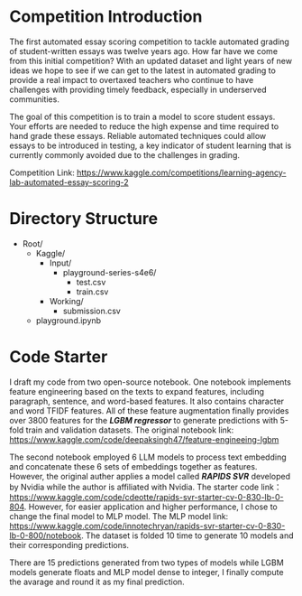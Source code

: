 # Competition Introduction
The first automated essay scoring competition to tackle automated grading of student-written essays was twelve years ago. How far have we come from this initial competition? With an updated dataset and light years of new ideas we hope to see if we can get to the latest in automated grading to provide a real impact to overtaxed teachers who continue to have challenges with providing timely feedback, especially in underserved communities.

The goal of this competition is to train a model to score student essays. Your efforts are needed to reduce the high expense and time required to hand grade these essays. Reliable automated techniques could allow essays to be introduced in testing, a key indicator of student learning that is currently commonly avoided due to the challenges in grading.

Competition Link: https://www.kaggle.com/competitions/learning-agency-lab-automated-essay-scoring-2

# Directory Structure
- Root/
  - Kaggle/
    - Input/
        - playground-series-s4e6/
            - test.csv
            - train.csv
    - Working/
        - submission.csv
  - playground.ipynb

# Code Starter
I draft my code from two open-source notebook. One notebook implements feature engineering based on the texts to expand features, including paragraph, sentence, and word-based features. It also contains character and word TFIDF features. All of these feature augmentation finally provides over 3800 features for the ***LGBM regressor*** to generate predictions with 5-fold train and validation datasets. The original notebook link: https://www.kaggle.com/code/deepaksingh47/feature-engineeing-lgbm

The second notebook employed 6 LLM models to process text embedding and concatenate these 6 sets of embeddings together as features. However, the original auther applies a model called ***RAPIDS SVR*** developed by Nvidia while the author is affiliated with Nvidia. The starter code link：https://www.kaggle.com/code/cdeotte/rapids-svr-starter-cv-0-830-lb-0-804. However, for easier application and higher performance, I chose to change the final model to MLP model. The MLP model link: https://www.kaggle.com/code/innotechryan/rapids-svr-starter-cv-0-830-lb-0-800/notebook. The dataset is folded 10 time to generate 10 models and their corresponding predictions.

There are 15 predictions generated from two types of models while LGBM models generate floats and MLP model dense to integer, I finally compute the avarage and round it as my final prediction.